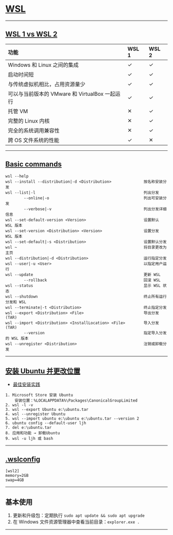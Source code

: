 # [WSL](https://docs.microsoft.com/zh-cn/windows/wsl/)

---
## [WSL 1 vs WSL 2](https://docs.microsoft.com/zh-cn/windows/wsl/compare-versions)
| 功能                                | WSL 1 | WSL 2 |
|:----------------------------------|:------|:------|
| Windows 和 Linux 之间的集成             | ✓     | ✓     |
| 启动时间短                             | ✓     | ✓     |
| 与传统虚拟机相比，占用资源量少                   | ✓     | ✓     |
| 可以与当前版本的 VMware 和 VirtualBox 一起运行 | ✓     | ✓     |
| 托管 VM                             | ✕     | ✓     |
| 完整的 Linux 内核                      | ✕     | ✓     |
| 完全的系统调用兼容性                        | ✕     | ✓     |
| 跨 OS 文件系统的性能                      | ✓     | ✕     |
---
## [Basic commands](https://docs.microsoft.com/zh-cn/windows/wsl/basic-commands)
```
wsl --help
wsl --install --distribution|-d <Distribution>              按名称安装分发
wsl --list|-l                                               列出分发
        --online|-o                                         列出可安装分发
        --verbose|-v                                        列出分发详细信息
wsl --set-default-version <Version>                         设置默认 WSL 版本
wsl --set-version <Distribution> <Version>                  设置分发 WSL 版本
wsl --set-default|-s <Distribution>                         设置默认分发
wsl ~                                                       将目录更改为主页
wsl --distribution|-d <Distribution>                        运行指定分发
wsl --user|-u <User>                                        以指定用户运行
wsl --update                                                更新 WSL
        --rollback                                          回滚 WSL
wsl --status                                                显示 WSL 状态
wsl --shutdown                                              终止所有运行分发和 WSL
wsl --terminate|-t <Distribution>                           终止指定分发
wsl --export <Distribution> <File>                          导出分发 (TAR)
wsl --import <Distribution> <InstallLocation> <File>        导入分发 (TAR)
        --version                                           指定导入分发的 WSL 版本
wsl --unregister <Distribution>                             注销或卸载分发
```
---
## [安装 Ubuntu 并更改位置](https://www.bilibili.com/read/cv10280220)
- [最佳安装实践](https://docs.microsoft.com/zh-cn/windows/wsl/setup/environment)
```
1. Microsoft Store 安装 Ubuntu
    安装位置：%LOCALAPPDATA%\Packages\CanonicalGroupLimited
2. wsl -l -v
3. wsl --export Ubuntu e:\ubuntu.tar
4. wsl --unregister Ubuntu
5. wsl --import ubuntu e:\ubuntu e:\ubuntu.tar --version 2
6. ubuntu config --default-user ljh
7. del e:\ubuntu.tar
8. 应用和功能 → 卸载Ubuntu
9. wsl -u ljh 或 bash
```
---
## [.wslconfig](https://docs.microsoft.com/zh-cn/windows/wsl/wsl-config#wslconfig)
```
[wsl2]
memory=2GB
swap=4GB
```
---
## 基本使用
1. 更新和升级包：定期执行 `sudo apt update && sudo apt upgrade`
2. 在 Windows 文件资源管理器中查看当前目录：`explorer.exe .`
---
